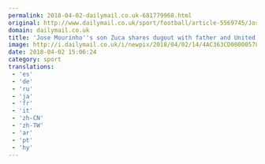 ```yaml
---
permalink: 2018-04-02-dailymail.co.uk-681779968.html
original: http://www.dailymail.co.uk/sport/football/article-5569745/Jose-Mourinhos-son-Zuca-shares-dugout-father-United-coaches.html?ITO=1490&ns_mchannel=rss&ns_campaign=1490
domain: dailymail.co.uk
title: 'Jose Mourinho''s son Zuca shares dugout with father and United coaches'
image: http://i.dailymail.co.uk/i/newpix/2018/04/02/14/4AC363CD00000578-0-image-a-99_1522676755293.jpg
date: 2018-04-02 15:06:24
category: sport
translations: 
 - 'es'
 - 'de'
 - 'ru'
 - 'ja'
 - 'fr'
 - 'it'
 - 'zh-CN'
 - 'zh-TW'
 - 'ar'
 - 'pt'
 - 'hy'
---
```


